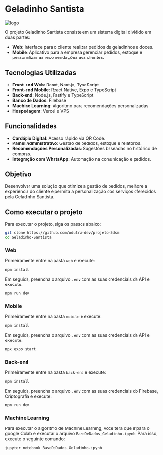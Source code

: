 # Geladinho Santista

![logo](https://github.com/user-attachments/assets/8742a196-896e-4879-b24c-0c5b1799ff65)

O projeto Geladinho Santista consiste em um sistema digital dividido em duas partes:

- **Web**: Interface para o cliente realizar pedidos de geladinhos e doces.
- **Mobile**: Aplicativo para a empresa gerenciar pedidos, estoque e personalizar as recomendações aos clientes.

## Tecnologias Utilizadas

- **Front-end Web**: React, Next.js, TypeScript
- **Front-end Mobile**: React Native, Expo e TypeScript
- **Back-end**: Node.js, Fastify e TypeScript
- **Banco de Dados**: Firebase
- **Machine Learning**: Algoritmo para recomendações personalizadas
- **Hospedagem**: Vercel e VPS

## Funcionalidades

- **Cardápio Digital**: Acesso rápido via QR Code.
- **Painel Administrativo**: Gestão de pedidos, estoque e relatórios.
- **Recomendações Personalizadas**: Sugestões baseadas no histórico de compras.
- **Integração com WhatsApp**: Automação na comunicação e pedidos.

## Objetivo

Desenvolver uma solução que otimize a gestão de pedidos, melhore a experiência do cliente e permita a personalização dos serviços oferecidos pela Geladinho Santista.

## Como executar o projeto

Para executar o projeto, siga os passos abaixo:

```bash
git clone https://github.com/odutra-dev/projeto-5dsm
cd Geladinho-Santista
```

### Web

Primeiramente entre na pasta `web` e execute:

```bash
npm install
```

Em seguida, preencha o arquivo `.env` com as suas credenciais da API e execute:

```bash
npm run dev
```

### Mobile

Primeiramente entre na pasta `mobile` e execute:

```bash
npm install
```

Em seguida, preencha o arquivo `.env` com as suas credenciais da API e execute:

```bash
npx expo start
```

### Back-end

Primeiramente entre na pasta `back-end` e execute:

```bash
npm install
```

Em seguida, preencha o arquivo `.env` com as suas credenciais do Firebase, Criptografia e execute:

```bash
npm run dev
```

### Machine Learning

Para executar o algoritmo de Machine Learning, você terá que ir para o google Colab e executar o arquivo `BaseDeDados_Geladinho.ipynb`. Para isso, execute o seguinte comando:

```bash
jupyter notebook BaseDeDados_Geladinho.ipynb
```
